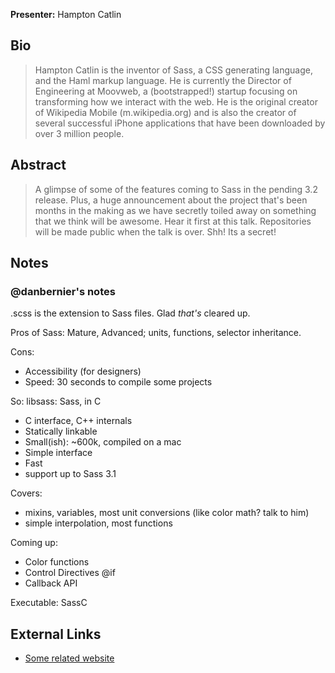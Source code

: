 **Presenter:** Hampton Catlin

## Bio

> Hampton Catlin is the inventor of Sass, a CSS generating language, and the Haml markup language.
> He is currently the Director of Engineering at Moovweb, a (bootstrapped!) startup focusing on transforming how we interact with the web. He is the original creator of Wikipedia Mobile (m.wikipedia.org) and is also the creator of several successful iPhone applications that have been downloaded by over 3 million people.

## Abstract

> A glimpse of some of the features coming to Sass in the pending 3.2 release. Plus, a huge announcement about the project that's been months in the making as we have secretly toiled away on something that we think will be awesome. Hear it first at this talk. Repositories will be made public when the talk is over. Shh! Its a secret!

## Notes

### @danbernier's notes

.scss is the extension to Sass files. Glad _that's_ cleared up.

Pros of Sass: Mature, Advanced; units, functions, selector inheritance.

Cons:
* Accessibility (for designers)
* Speed: 30 seconds to compile some projects

So: libsass: Sass, in C
* C interface, C++ internals
* Statically linkable
* Small(ish): ~600k, compiled on a mac
* Simple interface
* Fast
* support up to Sass 3.1

Covers:
* mixins, variables, most unit conversions (like color math? talk to him)
* simple interpolation, most functions

Coming up:
* Color functions
* Control Directives @if
* Callback API

Executable: SassC

## External Links

* [Some related website](http://www.example.com/)
